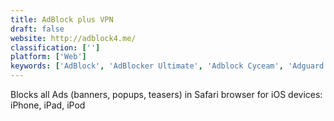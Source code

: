```yaml
---
title: AdBlock plus VPN
draft: false 
website: http://adblock4.me/
classification: ['']
platform: ['Web']
keywords: ['AdBlock', 'AdBlocker Ultimate', 'Adblock Cyceam', 'Adguard', 'Bad Ad Johnny', 'Ghostery', 'Nano Adblocker', 'PhoneGap', 'Privacy Badger', 'RedMorph Browser Controller', 'Turn Off the Lights', 'Web To Application', 'uBlock Origin']
---
```

Blocks all Ads (banners, popups, teasers) in Safari browser for iOS devices: iPhone, iPad, iPod